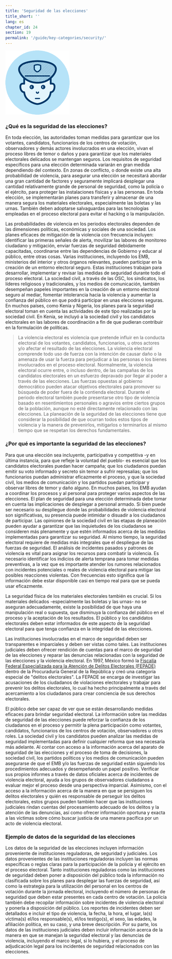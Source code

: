 ```yaml
---
title: 'Seguridad de las elecciones'
title_short: ''
lang: es
chapter_id: 24
section: 19
permalink: '/guide/key-categories/security/'
---
```


![Seguridad de las elecciones](/assets/images/inventory/categories/security.png)

### ¿Qué es la seguridad de las elecciones?

En toda elección, las autoridades toman medidas para garantizar que los votantes, candidatos, funcionarios de los centros de votación, observadores y demás actores involucrados en una elección, vivan el proceso libres de temor o daños y para garantizar que los materiales electorales delicados se mantengan seguros. Los requisitos de seguridad específicos para una elección determinada variarán en gran medida dependiendo del contexto. En zonas de conflicto, o donde existe una alta probabilidad de violencia, para asegurar una elección se necesitará abordar una gran cantidad de factores y seguramente implicará desplegar una cantidad relativamente grande de personal de seguridad, como la policía o el ejército, para proteger las instalaciones físicas y a las personas. En toda elección, se implementarán planes para transferir y almacenar de una manera segura los materiales electorales, especialmente las boletas y las urnas. También deben adoptarse salvaguardas para las tecnologías empleadas en el proceso electoral para evitar el hacking o la manipulación.

Las probabilidades de violencia en los periodos electorales dependen de las dimensiones políticas, económicas y sociales de una sociedad. Los planes eficaces de mitigación de la violencia con frecuencia incluyen: identificar las primeras señales de alerta, movilizar las labores de monitoreo ciudadano y mitigación, enviar fuerzas de seguridad debidamente capacitadas, coordinarse entre las dependencias de Gobierno y educar al público, entre otras cosas. Varias instituciones, incluyendo los EMB, ministerios del interior y otros órganos relevantes, pueden participar en la creación de un entorno electoral seguro. Estas instituciones trabajan para desarrollar, implementar y revisar las medidas de seguridad durante todo el proceso electoral. La sociedad civil, a través de las OSC, los sindicatos, los líderes religiosos y tradicionales, y los medios de comunicación, también desempeñan papeles importantes en la creación de un entorno electoral seguro al mediar, fomentar intolerancia hacia la violencia y aumentar la confianza del público en que podrá participar en unas elecciones seguras. En muchos países, como Kenia y Nigeria, los planes para la seguridad electoral toman en cuenta las actividades de este tipo realizadas por la sociedad civil. En Kenia, se incluyó a la sociedad civil y los candidatos electorales en las labores de coordinación a fin de que pudieran contribuir en la formulación de políticas.

> La violencia electoral es violencia que pretende influir en la conducta electoral de los votantes, candidatos, funcionarios, u otros actores y/o afectar el resultado de las elecciones. La violencia electoral comprende todo uso de fuerza con la intención de causar daño o la amenaza de usar la fuerza para perjudicar a las personas o los bienes involucrados en el proceso electoral. Normalmente, la violencia electoral ocurre entre, o incluso dentro, de las campañas de los candidatos electorales en un esfuerzo depravado por llegar al poder a través de las elecciones. Las fuerzas opuestas al gobierno democrático pueden atacar objetivos electorales para promover su búsqueda de poder fuera de la contienda electoral. Durante el periodo electoral también puede presentarse otro tipo de violencia basado en resentimientos personales o agravios entre ciertos grupos de la población, aunque no esté directamente relacionado con las elecciones. La planeación de la seguridad de las elecciones tiene que considerar la posibilidad de que ocurran todos estos tipos de violencia y la manera de prevenirlos, mitigarlos o terminarlos al mismo tiempo que se respetan los derechos fundamentales.

### ¿Por qué es importante la seguridad de las elecciones?

Para que una elección sea incluyente, participativa y competitiva -y en última instancia, para que refleje la voluntad del pueblo- es esencial que los candidatos electorales puedan hacer campaña; que los ciudadanos puedan emitir su voto informado y secreto sin temor a sufrir represalias; que los funcionarios puedan administrar eficazmente el proceso, y que la sociedad civil, los medios de comunicación y los partidos puedan participar y observar libres de temor y daño alguno. En muchos países, los EMB ayudan a coordinar los procesos y al personal para proteger varios aspectos de las elecciones. El plan de seguridad para una elección determinada debe tomar en cuenta las implicaciones de desplegar a personal armado. Si bien puede ser necesario su despliegue donde las probabilidades de violencia electoral son significativas, su presencia puede intimidar o disuadir a los ciudadanos de participar. Las opiniones de la sociedad civil en las etapas de planeación pueden ayudar a garantizar que las inquietudes de los ciudadanos se consideren más plenamente y que estén informados acerca de las medidas implementadas para garantizar su seguridad. Al mismo tiempo, la seguridad electoral requiere de medidas más integrales que el despliegue de las fuerzas de seguridad. El análisis de incidentes pasados y patrones de violencia es vital para asignar los recursos para combatir la violencia. Es necesario identificar los indicios de alerta temprana para tomar medidas preventivas, a la vez que es importante atender los rumores relacionados con incidentes potenciales o reales de violencia electoral para mitigar las posibles reacciones violentas. Con frecuencias esto significa que la información debe estar disponible casi en tiempo real para que se pueda usar eficazmente.

La seguridad física de los materiales electorales también es crucial. Si los materiales delicados -especialmente las boletas y las urnas- no se aseguran adecuadamente, existe la posibilidad de que haya una manipulación real o supuesta, que disminuya la confianza del público en el proceso y la aceptación de los resultados. El público y los candidatos electorales deben estar informados de este aspecto de la seguridad electoral para que tenga confianza en la integridad de las elecciones.

Las instituciones involucradas en el marco de seguridad deben ser transparentes e imparciales y deben ser vistas como tales. Las instituciones judiciales deben ofrecer rendición de cuentas para el marco de seguridad de las elecciones y reparar las denuncias relacionadas con la seguridad de las elecciones y la violencia electoral. En 1997, México formó la [Fiscalía Federal Especializada para la Atención de Delitos Electorales (FEPADE)](http://www.pgr.gob.mx/FEPADE/) dentro de la Procuraduría General de la República y creó una categoría especial de "delitos electorales". La FEPADE se encarga de investigar las acusaciones de los ciudadanos de violaciones electorales y trabajar para prevenir los delitos electorales, lo cual ha hecho principalmente a través del acercamiento a los ciudadanos para crear conciencia de sus derechos electorales.

El público debe ser capaz de ver que se están desarrollando medidas eficaces para brindar seguridad electoral. La información sobre las medidas de seguridad de las elecciones puede reforzar la confianza de los ciudadanos en el proceso y permitir la plena participación como votantes, candidatos, funcionarios de los centros de votación, observadores u otros roles. La sociedad civil y los candidatos pueden analizar las medidas de seguridad implementadas para definir cualquier reforma que sea necesaria más adelante. Al contar con acceso a la información acerca del aparato de seguridad de las elecciones y el proceso de toma de decisiones, la sociedad civil, los partidos políticos y los medios de comunicación pueden asegurarse de que el EMB y/o las fuerzas de seguridad están siguiendo los procedimientos adecuados y desempeñando un papel positivo. Verificar sus propios informes a través de datos oficiales acerca de incidentes de violencia electoral, ayuda a los grupos de observadores ciudadanos a evaluar mejor el proceso desde una perspectiva imparcial. Asimismo, con el acceso a la información acerca de la manera en que se persiguen los delitos electorales y quién es responsable de perseguir los delitos electorales, estos grupos pueden también hacer que las instituciones judiciales rindan cuentas del procesamiento adecuado de los delitos y la atención de las denuncias, así como ofrecer información oportuna y exacta a las víctimas sobre cómo buscar justicia de una manera pacífica por un acto de violencia electoral.

### Ejemplo de datos de la seguridad de las elecciones

Los datos de la seguridad de las elecciones incluyen información proveniente de instituciones reguladoras, de seguridad y judiciales. Los datos provenientes de las instituciones reguladoras incluyen las normas específicas o reglas claras para la participación de la policía y el ejército en el proceso electoral. Tanto instituciones reguladoras como las instituciones de seguridad deben poner a disposición del público toda la información no clasificada sobre los planes para desplegar las fuerzas de seguridad, así como la estrategia para la utilización del personal en los centros de votación durante la jornada electoral, incluyendo el número de personas de seguridad que deben estar presentes en cada centro de votación. La policía también debe recopilar información sobre incidentes de violencia electoral y ponerla a disposición del público. Los reportes de incidentes deben ser detallados e incluir el tipo de violencia, la fecha, la hora, el lugar, la(s) víctima(s) el/los responsable(s), el/los testigo(s), el sexo, las edades, la afiliación política, en su caso, y una breve descripción. Por su parte, los datos de las instituciones judiciales deben incluir información acerca de la manera en que se manejan la seguridad electoral y las denuncias de violencia, incluyendo el marco legal, si lo hubiera, y el proceso de adjudicación legal para los incidentes de seguridad relacionados con las elecciones.
